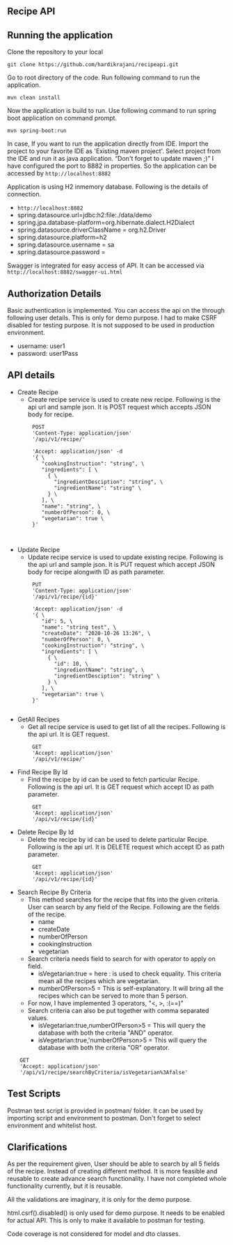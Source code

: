 Recipe API 
-----
## Running the application

Clone the repository to your local 

```
git clone https://github.com/hardikrajani/recipeapi.git

```

Go to root directory of the code. Run following command to run the application. 

```
mvn clean install

```

Now the application is build to run. Use following command to run spring boot application on command prompt.

```
mvn spring-boot:run

```

In case, If you want to run the application directly from IDE. Import the project to your favorite IDE as 'Existing maven project'. Select project from the IDE and run it as java application. “Don't forget to update maven ;)” I have configured the port to 8882 in properties. So the application can be accessed by `http://localhost:8882`

Application is using H2 inmemory database. Following is the details of connection. 
- `http://localhost:8882`
- spring.datasource.url=jdbc:h2:file:./data/demo
- spring.jpa.database-platform=org.hibernate.dialect.H2Dialect
- spring.datasource.driverClassName = org.h2.Driver
- spring.datasource.platform=h2
- spring.datasource.username = sa
- spring.datasource.password =

Swagger is integrated for easy access of API. It can be accessed via `http://localhost:8882/swagger-ui.html`

## Authorization Details

Basic authentication is implemented. You can access the api on the through following user details. This is only for demo purpose. I had to make CSRF disabled for testing purpose. It is not supposed to be used in production environment. 

- username: user1
- password: user1Pass

## API details

- Create Recipe
	- Create recipe service is used to create new recipe. Following is the api url and sample json. It is POST request which accepts JSON body for recipe.

```
		POST 
		'Content-Type: application/json'
		'/api/v1/recipe/'
		
		'Accept: application/json' -d 
		'{ \ 
		   "cookingInstruction": "string", \ 
		   "ingredients": [ \ 
		     { \ 
		       "ingredientDesciption": "string", \ 
		       "ingredientName": "string" \ 
		     } \ 
		   ], \ 
		   "name": "string", \ 
		   "numberOfPerson": 0, \ 
		   "vegetarian": true \ 
		}' 
		
	
```
- Update Recipe
	- Update recipe service is used to update existing recipe. Following is the api url and sample json. It is PUT request which accept JSON body for recipe alongwith ID as path parameter. 
	
```
		PUT 
		'Content-Type: application/json' 
		'/api/v1/recipe/{id}'
		
		'Accept: application/json' -d 
		'{ \ 
		   "id": 5, \ 
		   "name": "string test", \ 
		   "createDate": "2020-10-26 13:26", \ 
		   "numberOfPerson": 0, \ 
		   "cookingInstruction": "string", \ 
		   "ingredients": [ \ 
		     { \ 
		       "id": 10, \ 
		       "ingredientName": "string", \ 
		       "ingredientDesciption": "string" \ 
		     } \ 
		   ], \ 
		   "vegetarian": true \ 
		}'	 
		

```
 
- GetAll Recipes
	- Get all recipe service is used to get list of all the recipes. Following is the api url. It is GET request. 

```
		GET 
		'Accept: application/json' 
		'/api/v1/recipe/'

```

- Find Recipe By Id
	- Find the recipe by id can be used to fetch particular Recipe. Following is the api url. It is GET request which accept ID as path parameter.
	
```	
		GET 
		'Accept: application/json' 
		'/api/v1/recipe/{id}'

```
	
- Delete Recipe By Id
	- Delete the recipe by id can be used to delete particular Recipe. Following is the api url. It is DELETE request which accept ID as path parameter.
	
```	
		GET 
		'Accept: application/json' 
		'/api/v1/recipe/{id}'

```
		
- Search Recipe By Criteria
	- This method searches for the recipe that fits into the given criteria. User can search by any field of the Recipe. Following are the fields of the recipe.
		- name
		- createDate
		- numberOfPerson
		- cookingInstruction
		- vegetarian
	- Search criteria needs field to search for with operator to apply on field. 
		- isVegetarian:true = here : is used to check equality. This criteria mean all the recipes which are vegetarian.
		- numberOfPerson>5 = This is self-explanatory. It will bring all the recipes which can be served to more than 5 person.
	- For now, I have implemented 3 operators, "<, >, :(==)"
	- Search criteria can also be put together with comma separated values.
		- isVegetarian:true,numberOfPerson>5 = This will query the database with both the criteria "AND" operator.
		- isVegetarian:true,'numberOfPerson>5 = This will query the database with both the criteria "OR" operator.
	
```
	GET 
	'Accept: application/json' 
	'/api/v1/recipe/searchByCriteria/isVegetarian%3Afalse'
```

## Test Scripts

Postman test script is provided in postman/ folder. It can be used by importing script and environment to postman. Don't forget to select environment and whitelist host. 

## Clarifications
As per the requirement given, User should be able to search by all 5 fields of the recipe. Instead of creating different method. It is more feasible and reusable to create advance search functionality. I have not completed whole functionality currently, but it is reusable.

All the validations are imaginary, it is only for the demo purpose. 

html.csrf().disabled() is only used for demo purpose. It needs to be enabled for actual API. This is only to make it available to postman for testing. 

Code coverage is not considered for model and dto classes.
